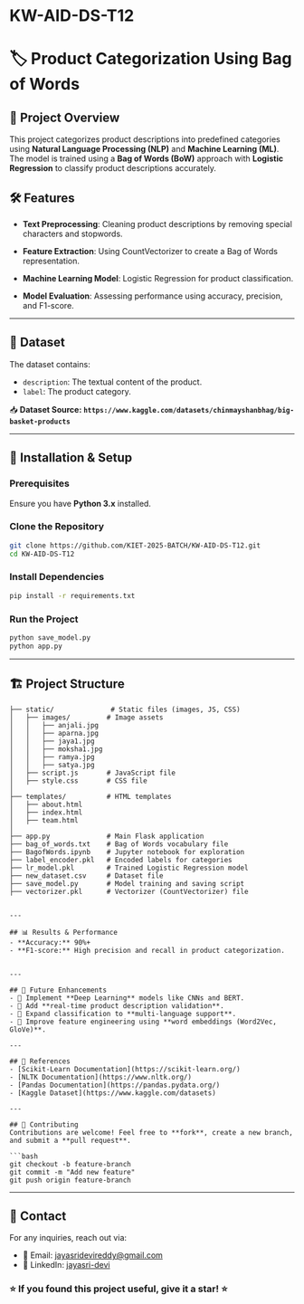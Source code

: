# KW-AID-DS-T12

# 🏷️ Product Categorization Using Bag of Words

## 📌 Project Overview
This project categorizes product descriptions into predefined categories using **Natural Language Processing (NLP)** and **Machine Learning (ML)**. The model is trained using a **Bag of Words (BoW)** approach with **Logistic Regression** to classify product descriptions accurately.

## 🛠️ Features
- **Text Preprocessing**: Cleaning product descriptions by removing special characters and stopwords.
- **Feature Extraction**: Using CountVectorizer to create a Bag of Words representation.

- **Machine Learning Model**: Logistic Regression for product classification.
- **Model Evaluation**: Assessing performance using accuracy, precision, and F1-score.

---

## 📂 Dataset
The dataset contains:
- `description`: The textual content of the product.
- `label`: The product category.

📥 **Dataset Source: `https://www.kaggle.com/datasets/chinmayshanbhag/big-basket-products`**

---

## 🚀 Installation & Setup
### Prerequisites
Ensure you have **Python 3.x** installed.

### Clone the Repository
```bash
git clone https://github.com/KIET-2025-BATCH/KW-AID-DS-T12.git
cd KW-AID-DS-T12
```

### Install Dependencies
```bash
pip install -r requirements.txt
```

### Run the Project
```bash
python save_model.py
python app.py
```

---

## 🏗️ Project Structure
```
├── static/              # Static files (images, JS, CSS)
│   ├── images/         # Image assets
│   │   ├── anjali.jpg
│   │   ├── aparna.jpg
│   │   ├── jaya1.jpg
│   │   ├── moksha1.jpg
│   │   ├── ramya.jpg
│   │   ├── satya.jpg
│   ├── script.js       # JavaScript file
│   ├── style.css       # CSS file
│
├── templates/          # HTML templates
│   ├── about.html
│   ├── index.html
│   ├── team.html
│
├── app.py              # Main Flask application
├── bag_of_words.txt    # Bag of Words vocabulary file
├── BagofWords.ipynb    # Jupyter notebook for exploration
├── label_encoder.pkl   # Encoded labels for categories
├── lr_model.pkl        # Trained Logistic Regression model
├── new_dataset.csv     # Dataset file
├── save_model.py       # Model training and saving script
├── vectorizer.pkl      # Vectorizer (CountVectorizer) file
```


```

---

## 📊 Results & Performance
- **Accuracy:** 90%+
- **F1-score:** High precision and recall in product categorization.


---

## 🎯 Future Enhancements
- 🔹 Implement **Deep Learning** models like CNNs and BERT.
- 🔹 Add **real-time product description validation**.
- 🔹 Expand classification to **multi-language support**.
- 🔹 Improve feature engineering using **word embeddings (Word2Vec, GloVe)**.

---

## 📜 References
- [Scikit-Learn Documentation](https://scikit-learn.org/)
- [NLTK Documentation](https://www.nltk.org/)
- [Pandas Documentation](https://pandas.pydata.org/)
- [Kaggle Dataset](https://www.kaggle.com/datasets)

---

## 🤝 Contributing
Contributions are welcome! Feel free to **fork**, create a new branch, and submit a **pull request**.

```bash
git checkout -b feature-branch
git commit -m "Add new feature"
git push origin feature-branch
```

---

## 📧 Contact
For any inquiries, reach out via:
- 📩 Email: jayasridevireddy@gmail.com
- 🔗 LinkedIn: [jayasri-devi]([https://www.linkedin.com/in/jayasri-devi/])


### ⭐ If you found this project useful, give it a **star**! ⭐

